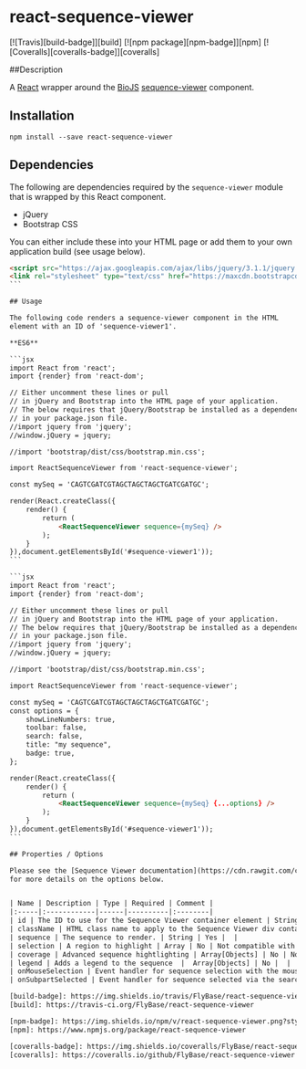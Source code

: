 # react-sequence-viewer

[![Travis][build-badge]][build]
[![npm package][npm-badge]][npm]
[![Coveralls][coveralls-badge]][coveralls]

##Description

A [React](https://facebook.github.io/react/) wrapper around the [BioJS](https://biojs.net/) [sequence-viewer](https://github.com/calipho-sib/sequence-viewer)
component.

## Installation

```
npm install --save react-sequence-viewer
```

## Dependencies

The following are dependencies required by the `sequence-viewer` module that is wrapped
by this React component.

* jQuery 
* Bootstrap CSS

You can either include these into your HTML page or add them to your 
own application build (see usage below).

````html
<script src="https://ajax.googleapis.com/ajax/libs/jquery/3.1.1/jquery.min.js"></script>
<link rel="stylesheet" type="text/css" href="https://maxcdn.bootstrapcdn.com/bootstrap/3.3.7/css/bootstrap.min.css"></link>
```

## Usage

The following code renders a sequence-viewer component in the HTML
element with an ID of 'sequence-viewer1'.

**ES6**

```jsx
import React from 'react';
import {render} from 'react-dom';

// Either uncomment these lines or pull
// in jQuery and Bootstrap into the HTML page of your application.
// The below requires that jQuery/Bootstrap be installed as a dependency
// in your package.json file.
//import jquery from 'jquery';
//window.jQuery = jquery;

//import 'bootstrap/dist/css/bootstrap.min.css';

import ReactSequenceViewer from 'react-sequence-viewer';

const mySeq = 'CAGTCGATCGTAGCTAGCTAGCTGATCGATGC';

render(React.createClass({
    render() {
        return (
            <ReactSequenceViewer sequence={mySeq} />
        );
    }
}),document.getElementsById('#sequence-viewer1'));
```

```jsx
import React from 'react';
import {render} from 'react-dom';

// Either uncomment these lines or pull
// in jQuery and Bootstrap into the HTML page of your application.
// The below requires that jQuery/Bootstrap be installed as a dependency
// in your package.json file.
//import jquery from 'jquery';
//window.jQuery = jquery;

//import 'bootstrap/dist/css/bootstrap.min.css';

import ReactSequenceViewer from 'react-sequence-viewer';

const mySeq = 'CAGTCGATCGTAGCTAGCTAGCTGATCGATGC';
const options = {
    showLineNumbers: true,
    toolbar: false,
    search: false,
    title: "my sequence",
    badge: true,
};

render(React.createClass({
    render() {
        return (
            <ReactSequenceViewer sequence={mySeq} {...options} />
        );
    }
}),document.getElementsById('#sequence-viewer1'));
```

## Properties / Options

Please see the [Sequence Viewer documentation](https://cdn.rawgit.com/calipho-sib/sequence-viewer/master/examples/index.html)
for more details on the options below.


| Name | Description | Type | Required | Comment |
|:-----|:------------|------|----------|:--------|
| id | The ID to use for the Sequence Viewer container element | String | No |  |
| className | HTML class name to apply to the Sequence Viewer div container | String | No |  |
| sequence | The sequence to render. | String | Yes |  |
| selection | A region to highlight | Array | No | Not compatible with `coverage` |
| coverage | Advanced sequence hightlighting | Array[Objects] | No | Not compatible with `selection` |
| legend | Adds a legend to the sequence  |  Array[Objects] | No |  |
| onMouseSelection | Event handler for sequence selection with the mouse | function | No |  |
| onSubpartSelected | Event handler for sequence selected via the search box | function | No |  |

[build-badge]: https://img.shields.io/travis/FlyBase/react-sequence-viewer/master.png?style=flat-square
[build]: https://travis-ci.org/FlyBase/react-sequence-viewer

[npm-badge]: https://img.shields.io/npm/v/react-sequence-viewer.png?style=flat-square
[npm]: https://www.npmjs.org/package/react-sequence-viewer

[coveralls-badge]: https://img.shields.io/coveralls/FlyBase/react-sequence-viewer/master.png?style=flat-square
[coveralls]: https://coveralls.io/github/FlyBase/react-sequence-viewer
